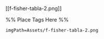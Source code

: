 <span class='gallery-span-info'> [[f-fisher-tabla-2.png]] </span>

%% Place Tags Here %%
```gallery-info
imgPath=Assets/f-fisher-tabla-2.png
```

